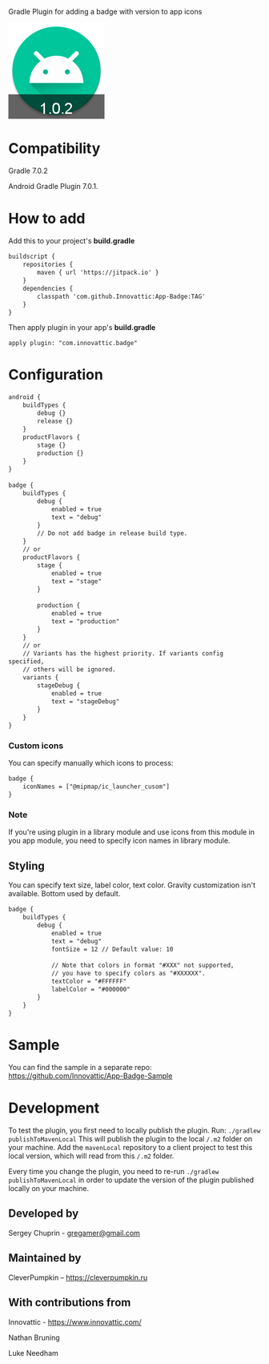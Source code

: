 Gradle Plugin for adding a badge with version to app icons

![alt text](img/ic_launcher_round.png)

# Compatibility
Gradle 7.0.2

Android Gradle Plugin 7.0.1.
# How to add
Add this to your project's **build.gradle**
```
buildscript {
    repositories {
        maven { url 'https://jitpack.io' }
    }
    dependencies {
        classpath 'com.github.Innovattic:App-Badge:TAG'
    }
}
```
Then apply plugin in your app's **build.gradle**
```
apply plugin: "com.innovattic.badge"
```

# Configuration
```
android {
    buildTypes {
        debug {}
        release {}
    }
    productFlavors {
        stage {}
        production {}
    }
}

badge {
    buildTypes {
        debug {
            enabled = true
            text = "debug"
        }
        // Do not add badge in release build type.
    }
    // or
    productFlavors {
        stage {
            enabled = true
            text = "stage"
        }

        production {
            enabled = true
            text = "production"
        }
    }
    // or
    // Variants has the highest priority. If variants config specified,
    // others will be ignored.
    variants {
        stageDebug {
            enabled = true
            text = "stageDebug"
        }
    }
}
```
### Custom icons
You can specify manually which icons to process:
```
badge {
    iconNames = ["@mipmap/ic_launcher_cusom"]
}
```

### Note
If you're using plugin in a library module and use icons from this
module in you app module, you need to specify icon names in library
module.

## Styling
You can specify text size, label color, text color.
Gravity customization isn't available. Bottom used by default.
```
badge {
    buildTypes {
        debug {
            enabled = true
            text = "debug"
            fontSize = 12 // Default value: 10
            
            // Note that colors in format "#XXX" not supported,
            // you have to specify colors as "#XXXXXX".
            textColor = "#FFFFFF"
            labelColor = "#000000"
        }
    }
}
```

# Sample
You can find the sample in a separate repo:
https://github.com/Innovattic/App-Badge-Sample

# Development

To test the plugin, you first need to locally publish the plugin.
Run: `./gradlew publishToMavenLocal`
This will publish the plugin to the local `/.m2` folder on your machine.
Add the `mavenLocal` repository to a client project to test this local version,
which will read from this `/.m2` folder.

Every time you change the plugin, you need to re-run `./gradlew publishToMavenLocal` in order to update the
version of the plugin published locally on your machine.

## Developed by
Sergey Chuprin - <gregamer@gmail.com>
## Maintained by
CleverPumpkin – https://cleverpumpkin.ru
## With contributions from
Innovattic - https://www.innovattic.com/

Nathan Bruning

Luke Needham
